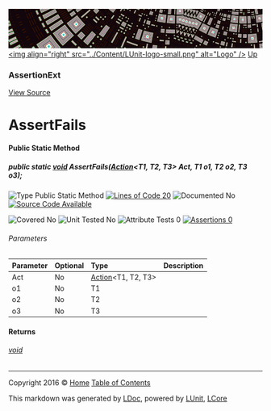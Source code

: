 ![](../Content/LUnit-banner-small.png "")
[&lt;img align=&quot;right&quot; src=&quot;../Content/LUnit-logo-small.png&quot; alt=&quot;Logo&quot; /&gt;](../../README.md)
[Up](AssertionExt.md)

### AssertionExt
[View Source](../Extensions/AssertionExt.cs)

# AssertFails

#### Public Static Method

##### public static <a href="https://msdn.microsoft.com/en-us/library/system.void.aspx" alt="">void</a> AssertFails(<a href="https://msdn.microsoft.com/en-us/library/bb549392.aspx" alt="" target="_blank">Action</a>&lt;T1, T2, T3&gt; Act, T1 o1, T2 o2, T3 o3);

![Type Public Static Method](http://b.repl.ca/v1/Type-Public%20Static%20Method-blue.png "") [![Lines of Code 20](http://b.repl.ca/v1/Lines%20of%20Code-20-blue.png "")](../Extensions/AssertionExt.cs#L203)    ![Documented No](http://b.repl.ca/v1/Documented-No-red.png "") [![Source Code Available](http://b.repl.ca/v1/Source%20Code-Available-brightgreen.png "")](../Extensions/AssertionExt.cs#L203)

![Covered No](http://b.repl.ca/v1/Covered-No-red.png "") ![Unit Tested No](http://b.repl.ca/v1/Unit%20Tested-No-lightgrey.png "") ![Attribute Tests 0](http://b.repl.ca/v1/Attribute%20Tests-0-lightgrey.png "") [![Assertions 0](http://b.repl.ca/v1/Assertions-0-lightgrey.png "")](../Extensions/AssertionExt.cs)

###### Parameters

Parameter | Optional | Type | Description
:---  | :---  | :---  | :--- 
Act | No | <a href="https://msdn.microsoft.com/en-us/library/bb549392.aspx" alt="" target="_blank">Action</a>&lt;T1, T2, T3&gt; | 
o1 | No | T1 | 
o2 | No | T2 | 
o3 | No | T3 | 


#### Returns

###### [void](https://msdn.microsoft.com/en-us/library/system.void.aspx)



---

Copyright 2016 &copy; [Home](../../README.md) [Table of Contents](../../TableOfContents.md)

This markdown was generated by [LDoc](https://github.com/CodeSingularity/LDoc), powered by [LUnit](https://github.com/CodeSingularity/LUnit), [LCore](https://github.com/CodeSingularity/LCore)
